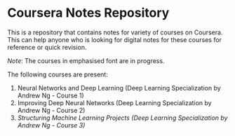 # Coursera Notes Repository
This is a repository that contains notes for variety of courses on Coursera. This can help anyone who is looking for digital notes for these courses for reference or quick revision.

*Note*: The courses in emphasised font are in progress.

The following courses are present:
1. Neural Networks and Deep Learning (Deep Learning Specialization by Andrew Ng - Course 1)
2. Improving Deep Neural Networks (Deep Learning Specialization by Andrew Ng - Course 2)
3. *Structuring Machine Learning Projects (Deep Learning Specialization by Andrew Ng - Course 3)*

